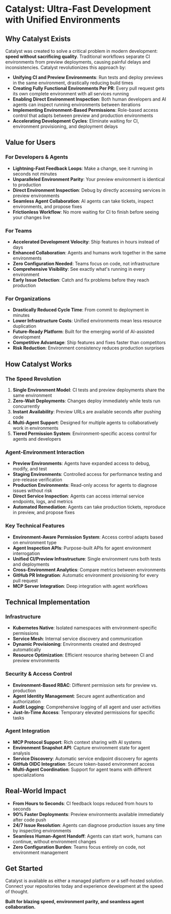 # Catalyst: Ultra-Fast Development with Unified Environments

## Why Catalyst Exists

Catalyst was created to solve a critical problem in modern development: **speed without sacrificing quality**. Traditional workflows separate CI environments from preview deployments, causing painful delays and inconsistencies. Catalyst revolutionizes this approach by:

- **Unifying CI and Preview Environments**: Run tests and deploy previews in the same environment, drastically reducing build times
- **Creating Fully Functional Environments Per PR**: Every pull request gets its own complete environment with all services running
- **Enabling Direct Environment Inspection**: Both human developers and AI agents can inspect running environments between iterations
- **Implementing Environment-Based Permissions**: Role-based access control that adapts between preview and production environments
- **Accelerating Development Cycles**: Eliminate waiting for CI, environment provisioning, and deployment delays

## Value for Users

### For Developers & Agents
- **Lightning-Fast Feedback Loops**: Make a change, see it running in seconds not minutes
- **Unparalleled Environment Parity**: Your preview environment is identical to production
- **Direct Environment Inspection**: Debug by directly accessing services in preview environments
- **Seamless Agent Collaboration**: AI agents can take tickets, inspect environments, and propose fixes
- **Frictionless Workflow**: No more waiting for CI to finish before seeing your changes live

### For Teams
- **Accelerated Development Velocity**: Ship features in hours instead of days
- **Enhanced Collaboration**: Agents and humans work together in the same environments
- **Zero Configuration Needed**: Teams focus on code, not infrastructure
- **Comprehensive Visibility**: See exactly what's running in every environment
- **Early Issue Detection**: Catch and fix problems before they reach production

### For Organizations
- **Drastically Reduced Cycle Time**: From commit to deployment in minutes
- **Lower Infrastructure Costs**: Unified environments mean less resource duplication
- **Future-Ready Platform**: Built for the emerging world of AI-assisted development
- **Competitive Advantage**: Ship features and fixes faster than competitors
- **Risk Reduction**: Environment consistency reduces production surprises

## How Catalyst Works

### The Speed Revolution
1. **Single Environment Model**: CI tests and preview deployments share the same environment
2. **Zero-Wait Deployments**: Changes deploy immediately while tests run concurrently
3. **Instant Availability**: Preview URLs are available seconds after pushing code
4. **Multi-Agent Support**: Designed for multiple agents to collaboratively work in environments
5. **Tiered Permission System**: Environment-specific access control for agents and developers

### Agent-Environment Interaction
- **Preview Environments**: Agents have expanded access to debug, modify, and test
- **Staging Environments**: Controlled access for performance testing and pre-release verification
- **Production Environments**: Read-only access for agents to diagnose issues without risk
- **Direct Service Inspection**: Agents can access internal service endpoints, logs, and metrics
- **Automated Remediation**: Agents can take production tickets, reproduce in preview, and propose fixes

### Key Technical Features
- **Environment-Aware Permission System**: Access control adapts based on environment type
- **Agent Inspection APIs**: Purpose-built APIs for agent environment interrogation
- **Unified CI/Preview Infrastructure**: Single environment runs both tests and deployments
- **Cross-Environment Analytics**: Compare metrics between environments
- **GitHub PR Integration**: Automatic environment provisioning for every pull request
- **MCP Server Integration**: Deep integration with agent workflows

## Technical Implementation

### Infrastructure
- **Kubernetes Native**: Isolated namespaces with environment-specific permissions
- **Service Mesh**: Internal service discovery and communication
- **Dynamic Provisioning**: Environments created and destroyed automatically
- **Resource Optimization**: Efficient resource sharing between CI and preview environments

### Security & Access Control
- **Environment-Based RBAC**: Different permission sets for preview vs. production
- **Agent Identity Management**: Secure agent authentication and authorization
- **Audit Logging**: Comprehensive logging of all agent and user activities
- **Just-In-Time Access**: Temporary elevated permissions for specific tasks

### Agent Integration
- **MCP Protocol Support**: Rich context sharing with AI systems
- **Environment Snapshot API**: Capture environment state for agent analysis
- **Service Discovery**: Automatic service endpoint discovery for agents
- **GitHub OIDC Integration**: Secure token-based environment access
- **Multi-Agent Coordination**: Support for agent teams with different specializations

## Real-World Impact

- **From Hours to Seconds**: CI feedback loops reduced from hours to seconds
- **90% Faster Deployments**: Preview environments available immediately after code push
- **24/7 Issue Resolution**: Agents can diagnose production issues any time by inspecting environments
- **Seamless Human-Agent Handoff**: Agents can start work, humans can continue, without environment changes
- **Zero Configuration Burden**: Teams focus entirely on code, not environment management

## Get Started

Catalyst is available as either a managed platform or a self-hosted solution. Connect your repositories today and experience development at the speed of thought.

**Built for blazing speed, environment parity, and seamless agent collaboration.**
